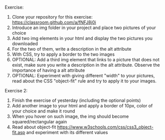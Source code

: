 Exercise:

1. Clone your repository for this exercise: https://classroom.github.com/a/fNFJ8j0i
2. Introduce an img folder in your project and place two pictures of your choice
3. Add two img elements in your html and display the two pictures you downloaded
4. For the two of them, write a description in the alt attribute
5. With CSS, try to apply a border to the two images
6. OPTIONAL: Add a third img element that links to a picture that does not exist, make sure you write a description in the alt attribute. Observe the importance of having a alt attribute
7. OPTIONAL: Experiment with giving different "width" to your pictures, read about the CSS "object-fit" rule and try to apply it to your images.

Exercise 2:

1. Finish the exercise of yesterday (including the optional points)
2. Add another image to your html and apply a border of 10px, color of your choice and make it round
3. When you hover on such image, the img should become squared/rectangular again
4. Read about object-fit https://www.w3schools.com/css/css3_object-fit.asp and experiment with its different values
